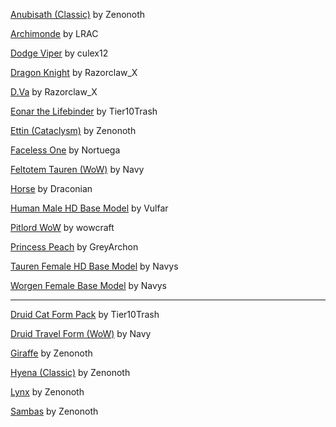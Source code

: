 [Anubisath (Classic)](https://www.hiveworkshop.com/threads/anubisath-classic.335248/) by Zenonoth

[Archimonde](https://www.hiveworkshop.com/threads/archimonde.334950/) by LRAC

[Dodge Viper](https://www.hiveworkshop.com/threads/dodge-viper-nfs-mw.356568/) by culex12

[Dragon Knight](https://www.hiveworkshop.com/threads/hots-dragon-knight-unit-hero.335100/) by Razorclaw_X

[D.Va](https://www.hiveworkshop.com/threads/hots-overwatch-dva-alts.331925/) by Razorclaw_X

[Eonar the Lifebinder](https://www.hiveworkshop.com/threads/eonar-the-lifebinder.329987/) by Tier10Trash

[Ettin (Cataclysm)](https://www.hiveworkshop.com/threads/ettin-cataclysm.348609/) by Zenonoth

[Faceless One](https://www.hiveworkshop.com/threads/faceless-one-with-mace.340309/) by Nortuega

[Feltotem Tauren (WoW)](https://www.hiveworkshop.com/threads/feltotem-tauren-pack-wow.357409/) by Navy

[Horse](https://www.hiveworkshop.com/threads/horses.328512/) by Draconian

[Human Male HD Base Model](https://www.hiveworkshop.com/threads/human-male-hd-base-model-wow.329248/) by Vulfar

[Pitlord WoW](https://www.hiveworkshop.com/threads/pitlord-wow-with-team-color.352464/) by wowcraft

[Princess Peach](https://www.hiveworkshop.com/threads/princesspeach.47458/) by GreyArchon

[Tauren Female HD Base Model](https://www.hiveworkshop.com/threads/tauren-female-hd-base-model-wow.356871/) by Navys

[Worgen Female Base Model](https://www.hiveworkshop.com/threads/worgen-base-model-pack.356893/) by Navys

-----

[Druid Cat Form Pack](https://www.hiveworkshop.com/threads/druid-cat-form-pack.328852/) by Tier10Trash

[Druid Travel Form (WoW)](https://www.hiveworkshop.com/threads/druid-travel-form-wow.358683/) by Navy

[Giraffe](https://www.hiveworkshop.com/threads/giraffe-color-variations.348612/) by Zenonoth

[Hyena (Classic)](https://www.hiveworkshop.com/threads/hyena-classic-color-variations.348605/) by Zenonoth

[Lynx](https://www.hiveworkshop.com/threads/lynx-color-variations.348623/) by Zenonoth

[Sambas](https://www.hiveworkshop.com/threads/sambas.348610/) by Zenonoth
